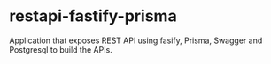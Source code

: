 # restapi-fastify-prisma
Application that exposes REST API using fasify, Prisma, Swagger and Postgresql to build the APIs.
